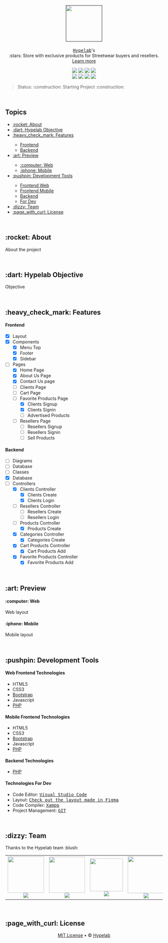 # <h1 align="center"><a href=""><img src="https://github.com/LutoBeibe/hypelab/blob/main/github/icons/Hypelab_Logotipo_Secondary_Black.png" width=116/></a></h1>
<p align="center"><kbd><a href="">Hypelab</a></kbd>'s<br>:stars: Store with exclusive products for Streetwear buyers and resellers. <a href="#about">Learn more</a></p>

<p align="center">
  <a href="https://github.com/LutoBeibe/hypelab/blob/main/LICENSE"><img src="https://img.shields.io/github/license/LutoBeibe/hypelab"/></a> 
  <img src="https://img.shields.io/github/last-commit/LutoBeibe/hypelab"/> 
  <img src="https://img.shields.io/snyk/vulnerabilities/github/LutoBeibe/hypelab"/> 
  <img src="https://img.shields.io/appveyor/build/LutoBeibe/hypelab?logo=github"/>
  <br>
  <img src="https://img.shields.io/github/contributors/LutoBeibe/hypelab"/> 
  <img src="https://img.shields.io/github/issues/LutoBeibe/hypelab"/> 
  <img src="https://img.shields.io/github/forks/LutoBeibe/hypelab?style=social"/> 
  <img src="https://img.shields.io/github/stars/LutoBeibe/hypelab?style=social"/>
</p>

<blockquote>Status: :construction: Starting Project :construction:</blockquote>
<br>

<h2>Topics</h2>
<p>
  <ul>
    <li><a href="#about">:rocket: About</a></li>
    <li><a href="#objective">:dart: Hypelab Objective</a></li>
    <li><a href="#features">:heavy_check_mark: Features</a></li>
    <ul>
      <li><a href="#frontend-feature">Frontend</a></li>
      <li><a href="#backend-feature">Backend</a></li>
    </ul>
    <li><a href="#preview">:art: Preview</a></li>
    <ul>
      <li><a href="#web-layout">:computer: Web</a></li>
      <li><a href="#mobile-layout">:iphone: Mobile</a></li>
    </ul>
    <li><a href="#development-tools">:pushpin: Development Tools</a></li>
    <ul>
      <li><a href="#web-frontend-development-tools-web">Frontend Web</a></li>
      <li><a href="#mobile-frontend-development-tools-mobile">Frontend Mobile</a></li>
      <li><a href="#backend-development-tools">Backend</a></li>
      <li><a href="#for-dev-development-tools">For Dev</a></li>
    </ul>
    <li><a href="#team">:dizzy: Team</a></li>
    <li><a href="#license">:page_with_curl: License</a></li>
  </ul>
</p>
<br>

<h2 id="about">:rocket: About</h2>
<p>About the project</p>
<br>

<h2 id="objective">:dart: Hypelab Objective</h2>
<p>Objective</p>
<br>

<h2 id="features">:heavy_check_mark: Features</h2>
<h4 id="frontend-feature">Frontend</h4>

- [x] Layout
- [x] Components
  - [x] Menu Top
  - [x] Footer
  - [x] Sidebar
- [ ] Pages
  - [x] Home Page
  - [x] About Us Page
  - [x] Contact Us page
  - [ ] Clients Page
  - [ ] Cart Page
  - [ ] Favorite Products Page
    - [x] Clients Signup
    - [x] Clients Signin
    - [ ] Advertised Products
  - [ ] Resellers Page
    - [ ] Resellers Signup
    - [ ] Resellers Signin
    - [ ] Sell Products

<h4 id="backend-feature">Backend</h4>

- [ ] Diagrams
 - [ ] Database
 - [ ] Classes
- [x] Database
- [ ] Controllers
  - [x] Clients Controller
    - [x] Clients Create
    - [x] Clients Login
  - [ ] Resellers Controller
    - [ ] Resellers Create
    - [ ] Resellers Login
  - [ ] Products Controller
    - [x] Products Create
  - [x] Categories Controller
    - [x] Categories Create
  - [x] Cart Products Controller
    - [x] Cart Products Add
  - [x] Favorite Products Controller
    - [x] Favorite Products Add

<br>

<h2 id="preview">:art: Preview</h2>
<h4 id="web-layout">:computer: Web</h4>
  <p>Web layout</p>

<h4 id="mobile-layout">:iphone: Mobile</h4>
  <p>Mobile layout</p>
<br>

<h2 id="development-tools">:pushpin: Development Tools</h2>
<h4 id="web-frontend-development-tools-web">Web Frontend Technologies</h4>
  <ul>
    <li>HTML5</li>
    <li>CSS3</li>
    <li><a href="https://getbootstrap.com/">Bootstrap</a></li>
    <li>Javascript</li>
    <li><a href="https://www.php.net/">PHP</a></li>
  </ul>
  
<h4 id="mobile-frontend-development-tools-mobile">Mobile Frontend Technologies</h4>
  <ul>
    <li>HTML5</li>
    <li>CSS3</li>
    <li><a href="https://getbootstrap.com/">Bootstrap</a></li>
    <li>Javascript</li>
    <li><a href="https://www.php.net/">PHP</a></li>
  </ul>

<h4 id="backend-development-tools">Backend Technologies</h4>
  <ul>
    <li><a href="https://www.php.net/">PHP</a></li>
  </ul>
  
<h4 id="to-dev-development-tools">Technologies For Dev</h4>
  <ul>
    <li>Code Editor: <kbd><a href="https://code.visualstudio.com/download">Visual Studio Code</a></kbd></li>
    <li>Layout: <kbd><a href="https://www.figma.com/file/9WRZvTDgfUsq6fmIxcgbhP/Hypelab?node-id=0%3A1">Check out the layout made in Figma</a></kbd></li>
    <li>Code Compiler: <kbd><a href="https://www.apachefriends.org/pt_br/index.html">Xampp</a></kbd></li>
    <li>Project Management: <kbd><a href="https://git-scm.com/">GIT</a></kbd></li>
  </ul>
<br>

<h2 id="team">:dizzy: Team</h2>
<p>Thanks to the Hypelab team :blush:</p>
<table>
  <tr align="center">
    <td><img src="https://github.com/LutoBeibe/hypelab/blob/main/github/images/contributors/contributor_felipepinto.jpg" width=116/> <br> <sub><a href="https://github.com/FelipePDS"><img src="https://img.shields.io/static/v1?label=+&message=Felipe+Pinto&color=161b22&style=flat&logo=github&logoColor=white"/></a></sub></td>
    <td><img src="https://github.com/LutoBeibe/hypelab/blob/main/github/images/contributors/contributor_gabrielfeitosa.jpg" width=115/> <br> <sub><a href="https://github.com/Gabrielphp"><img src="https://img.shields.io/static/v1?label=+&message=Gabriel+Feitosa&color=161b22&style=flat&logo=github&logoColor=white"/></a></sub></td>
    <td><img src="https://github.com/LutoBeibe/hypelab/blob/main/github/images/contributors/contributor_gabrielfernando.jpg" width=105/> <br> <sub><a href="https://github.com/Gabriel-2470"><img src="https://img.shields.io/static/v1?label=+&message=Gabriel+Fernando&color=161b22&style=flat&logo=github&logoColor=white"/></a></sub></td>
    <td><img src="https://github.com/LutoBeibe/hypelab/blob/main/github/images/contributors/contributor_giovanidosreis.jpg" width=118/> <br> <sub><a href="https://github.com/GiovaniReis157"><img src="https://img.shields.io/static/v1?label=+&message=Giovani+Dos+Reis&color=161b22&style=flat&logo=github&logoColor=white"/></a></sub></td>
    <td><img src="https://github.com/LutoBeibe/hypelab/blob/main/github/images/contributors/contributor_guilhermemedeiros.jpg" width=115/> <br> <sub><a href="https://github.com/LutoBeibe"><img src="https://img.shields.io/static/v1?label=+&message=Guilherme+Medeiros&color=161b22&style=flat&logo=github&logoColor=white"/></a></sub></td>
  </tr>
</table>
<br>

<h2 id="license">:page_with_curl: License</h2>
<!--<p>Repository made by :relaxed: <a href="https://felipepds.github.io/felipepds-resume/">FelipePDS</a></p>-->
<p align="center"><a href="https://github.com/LutoBeibe/hypelab/blob/main/LICENSE">MIT License</a> &bull; &copy; <a href="">Hypelab</a></p>
